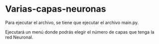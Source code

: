 # Varias-capas-neuronas
Para ejecutar el archivo, se tiene que ejecutar el archivo main.py.

Ejecutará un menú donde podrás elegir el número de capas que tenga la red Neuronal.